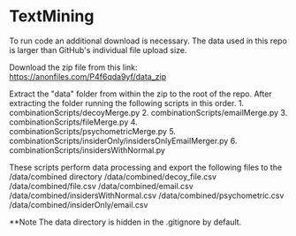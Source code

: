 # TextMining
To run code an additional download is necessary. The data used in this repo is larger than GitHub's individual file upload size.

Download the zip file from this link: 
https://anonfiles.com/P4f6qda9yf/data_zip

Extract the "data" folder from within the zip to the root of the repo. After extracting the folder running the following scripts in this order.
    1. combinationScripts/decoyMerge.py
    2. combinationScripts/emailMerge.py
    3. combinationScripts/fileMerge.py
    4. combinationScripts/psychometricMerge.py
    5. combinationScripts/insiderOnly/insidersOnlyEmailMerger.py
    6. combinationScripts/insidersWithNormal.py

These scripts perform data processing and export the following files to the /data/combined directory
    /data/combined/decoy_file.csv
    /data/combined/file.csv
    /data/combined/email.csv
    /data/combined/insidersWithNormal.csv
    /data/combined/psychometric.csv
    /data/combined/insiderOnly/email.csv    

**Note
The data directory is hidden in the .gitignore by default.